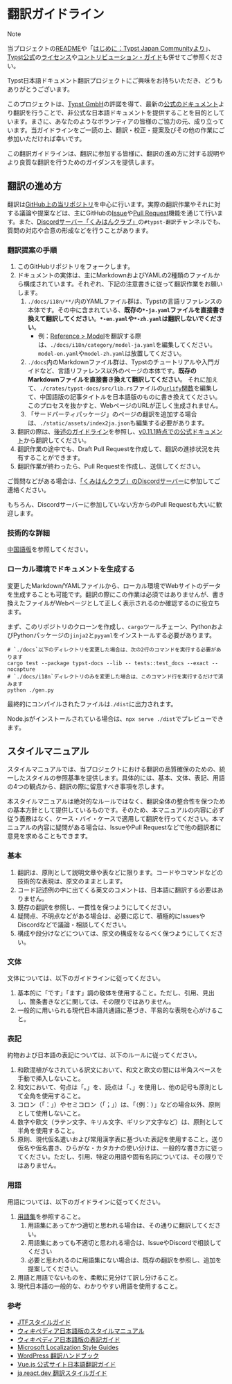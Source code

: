 # 翻訳ガイドライン

> [!NOTE]
> 当プロジェクトの[README](./README.md)や「[はじめに：Typst Japan Communityより](https://typst-jp.github.io/docs/)」、[Typst公式](https://typst.app/)の[ライセンス](https://github.com/typst/typst/blob/main/LICENSE)や[コントリビューション・ガイド](https://github.com/typst/typst/blob/main/CONTRIBUTING.md)も併せてご参照ください。

Typst日本語ドキュメント翻訳プロジェクトにご興味をお持ちいただき、どうもありがとうございます。

このプロジェクトは、[Typst GmbH](https://typst.app/legal/)の許諾を得て、最新の[公式のドキュメント](https://typst.app/docs/)より翻訳を行うことで、非公式な日本語ドキュメントを提供することを目的としています。まさに、あなたのようなボランティアの皆様のご協力の元、成り立っています。当ガイドラインをご一読の上、翻訳・校正・提案及びその他の作業にご参加いただければ幸いです。

この翻訳ガイドラインは、翻訳に参加する皆様に、翻訳の進め方に対する説明やより良質な翻訳を行うためのガイダンスを提供します。

## 翻訳の進め方

翻訳は[GitHub上の当リポジトリ](https://github.com/typst-jp/typst-jp.github.io)を中心に行います。実際の翻訳作業やそれに対する議論や提案などは、主にGitHubの[Issue](https://github.com/typst-jp/typst-jp.github.io/issues)や[Pull Request](https://github.com/typst-jp/typst-jp.github.io/pulls)機能を通じて行います。また、[Discordサーバー「くみはんクラブ」](https://discord.gg/9xF7k4aAuH)の`#typst-翻訳`チャンネルでも、質問の対応や合意の形成などを行うことがあります。

### 翻訳提案の手順

1. このGitHubリポジトリをフォークします。
2. ドキュメントの実体は、主にMarkdownおよびYAMLの2種類のファイルから構成されています。それぞれ、下記の注意書きに従って翻訳作業をお願いします。
    1. `./docs/i18n/**/`内のYAMLファイル群は、Typstの言語リファレンスの本体です。その中に含まれている、**既存の`*-ja.yaml`ファイルを直接書き換えて翻訳してください**。**`*-en.yaml`や`*-zh.yaml`は翻訳しないでください**。
        - 例：[Reference > Model](https://typst.app/docs/reference/model/)を翻訳する際は、`./docs/i18n/category/model-ja.yaml`を編集してください。`model-en.yaml`や`model-zh.yaml`は放置してください。
    2. `./docs`内のMarkdownファイル群は、Typstのチュートリアルや入門ガイドなど、言語リファレンス以外のページの本体です。**既存のMarkdownファイルを直接書き換えて翻訳してください**。
    それに加えて、`./crates/typst-docs/src/lib.rs`ファイルの[`urlify`関数](https://github.com/search?q=repo%3Atypst-jp/typst-jp.github.io%20urlify&type=code)を編集して、中国語版の記事タイトルを日本語版のものに書き換えてください。このプロセスを抜かすと、WebページのURLが正しく生成されません。
    3. 「サードパーティパッケージ」のページの翻訳を追加する場合は、`./static/assets/index2ja.json`も編集する必要があります。
3. 翻訳の際は、[後述のガイドライン](#スタイルマニュアル)を参照し、[v0.11.1時点での公式ドキュメント](https://github.com/typst/typst/tree/v0.11.1/docs)から翻訳してください。
4. 翻訳作業の途中でも、Draft Pull Requestを作成して、翻訳の進捗状況を共有することができます。
5. 翻訳作業が終わったら、Pull Requestを作成し、送信してください。

ご質問などがある場合は、[「くみはんクラブ」のDiscordサーバー](https://discord.gg/9xF7k4aAuH)に参加してご連絡ください。

もちろん、Discordサーバーに参加していない方からのPull Requestも大いに歓迎します。

### 技術的な詳細

[中国語版](https://github.com/typst-doc-cn/typst-doc-cn.github.io?tab=readme-ov-file#%E6%8A%80%E6%9C%AF%E7%BB%86%E8%8A%82)を参照してください。

### ローカル環境でドキュメントを生成する

変更したMarkdown/YAMLファイルから、ローカル環境でWebサイトのデータを生成することも可能です。翻訳の際にこの作業は必須ではありませんが、書き換えたファイルがWebページとして正しく表示されるのか確認するのに役立ちます。

まず、このリポジトリのクローンを作成し、`cargo`ツールチェーン、PythonおよびPythonパッケージの`jinja2`と`pyyaml`をインストールする必要があります。
```
# `./docs`以下のディレクトリを変更した場合は、次の2行のコマンドを実行する必要があります
cargo test --package typst-docs --lib -- tests::test_docs --exact --nocapture
# `./docs/i18n`ディレクトリのみを変更した場合は、このコマンド行を実行するだけで済みます
python ./gen.py
```

最終的にコンパイルされたファイルは`./dist`に出力されます。

Node.jsがインストールされている場合は、`npx serve ./dist`でプレビューできます。

## スタイルマニュアル

スタイルマニュアルでは、当プロジェクトにおける翻訳の品質確保のための、統一したスタイルの参照基準を提供します。具体的には、基本、文体、表記、用語の4つの観点から、翻訳の際に留意すべき事項を示します。

本スタイルマニュアルは絶対的なルールではなく、翻訳全体の整合性を保つための基本方針として提供しているものです。そのため、本マニュアルの内容に必ず従う義務はなく、ケース・バイ・ケースで適用して翻訳を行ってください。本マニュアルの内容に疑問がある場合は、IssueやPull Requestなどで他の翻訳者に意見を求めることもできます。

### 基本

1. 翻訳は、原則として説明文章や表などに限ります。コードやコマンドなどの技術的な表現は、原文のままとします。
3. コード記述例の中に出てくる英文のコメントは、日本語に翻訳する必要はありません。
4. 既存の翻訳を参照し、一貫性を保つようにしてください。
5. 疑問点、不明点などがある場合は、必要に応じて、積極的にIssuesやDiscordなどで議論・相談してください。
6. 構成や段分けなどについては、原文の構成をなるべく保つようにしてください。

### 文体

文体については、以下のガイドラインに従ってください。

1. 基本的に「です」「ます」調の敬体を使用すること。ただし、引用、見出し、箇条書きなどに関しては、その限りではありません。
2. 一般的に用いられる現代日本語共通語に基づき、平易的な表現を心がけること。

### 表記

約物および日本語の表記については、以下のルールに従ってください。

1. 和欧混植がなされている訳文において、和文と欧文の間には半角スペースを手動で挿入しないこと。
2. 和文において、句点は「。」を、読点は「、」を使用し、他の記号も原則として全角を使用すること。
3. コロン（「：」）やセミコロン（「；」）は、「（例：）」などの場合以外、原則として使用しないこと。
4. 数字や欧文（ラテン文字、キリル文字、ギリシア文字など）は、原則として半角を使用すること。
5. 原則、現代仮名遣いおよび常用漢字表に基づいた表記を使用すること。送り仮名や仮名書き、ひらがな・カタカナの使い分けは、一般的な書き方に従ってください。ただし、引用、特定の用語や固有名詞については、その限りではありません。

### 用語

用語については、以下のガイドラインに従ってください。

1. [用語集](https://typst-jp.github.io/docs/glossary/)を参照すること。
    1. 用語集にあってかつ適切と思われる場合は、その通りに翻訳してください。
    2. 用語集にあっても不適切と思われる場合は、IssueやDiscordで相談してください
    3. 必要と思われるのに用語集にない場合は、既存の翻訳を参照し、追加を提案してください。
2. 用語と用語でないものを、柔軟に見分けて訳し分けること。
3. 現代日本語の一般的な、わかりやすい用語を使用すること。

### 参考

* [JTFスタイルガイド](https://www.jtf.jp/tips/styleguide)
* [ウィキペディア日本語版のスタイルマニュアル](https://ja.wikipedia.org/wiki/Wikipedia:%E3%82%B9%E3%82%BF%E3%82%A4%E3%83%AB%E3%83%9E%E3%83%8B%E3%83%A5%E3%82%A2%E3%83%AB)
* [ウィキペディア日本語版の表記ガイド](https://ja.wikipedia.org/wiki/Wikipedia:%E8%A1%A8%E8%A8%98%E3%82%AC%E3%82%A4%E3%83%89)
* [Microsoft Localization Style Guides](https://learn.microsoft.com/ja-jp/globalization/reference/microsoft-style-guides)
* [WordPress 翻訳ハンドブック](https://ja.wordpress.org/team/handbook/translation/)
* [Vue.js 公式サイト日本語翻訳ガイド](https://github.com/vuejs-translations/docs-ja/blob/main/.github/CONTRIBUTING.md)
* [ja.react.dev 翻訳スタイルガイド](https://github.com/reactjs/ja.react.dev/wiki/%E7%BF%BB%E8%A8%B3%E3%82%B9%E3%82%BF%E3%82%A4%E3%83%AB%E3%82%AC%E3%82%A4%E3%83%89)
